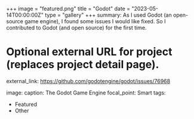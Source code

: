 +++
image = "featured.png"
title = "Godot"
date =  "2023-05-14T00:00:00Z"
type = "gallery"
+++
summary: As I used Godot (an open-source game engine), I found some issues I would like fixed. So I contributed to Godot (and open source) for the first time. 
# Optional external URL for project (replaces project detail page).
external_link: https://github.com/godotengine/godot/issues/76968

image:
  caption: The Godot Game Engine
  focal_point: Smart
tags:
  - Featured
  - Other